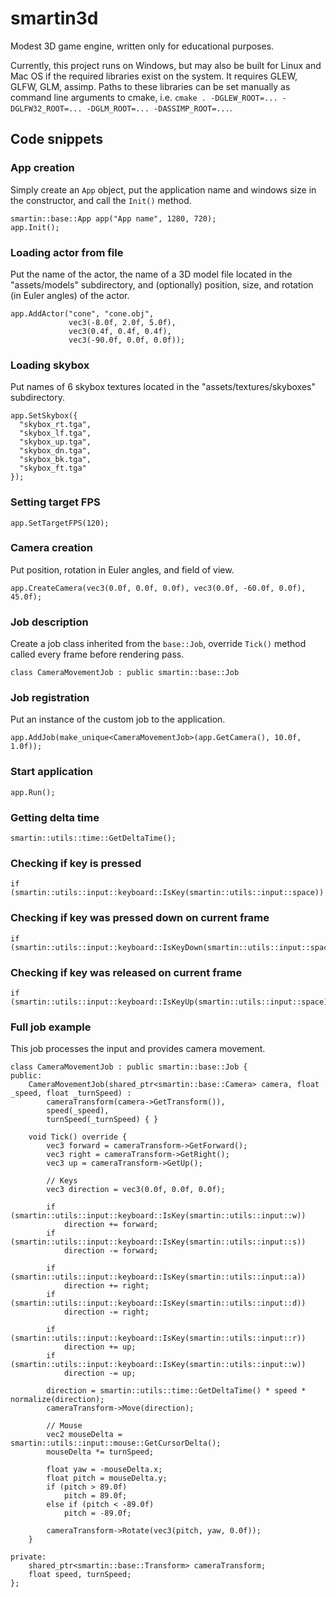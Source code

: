 # smartin3d
Modest 3D game engine, written only for educational purposes.

Currently, this project runs on Windows, but may also be built for Linux and Mac OS if the required libraries exist on the system. It requires GLEW, GLFW, GLM, assimp. Paths to these libraries can be set manually as command line arguments to cmake, i.e. ```cmake . -DGLEW_ROOT=... -DGLFW32_ROOT=... -DGLM_ROOT=... -DASSIMP_ROOT=...```.

## Code snippets
### App creation
Simply create an ```App``` object, put the application name and windows size in the constructor, and call the ```Init()``` method.
```
smartin::base::App app("App name", 1280, 720);
app.Init();
```
### Loading actor from file
Put the name of the actor, the name of a 3D model file located in the "assets/models" subdirectory, and (optionally) position, size, and rotation (in Euler angles) of the actor.
```
app.AddActor("cone", "cone.obj",
             vec3(-8.0f, 2.0f, 5.0f),
             vec3(0.4f, 0.4f, 0.4f),
             vec3(-90.0f, 0.0f, 0.0f));
```
### Loading skybox
Put names of 6 skybox textures located in the "assets/textures/skyboxes" subdirectory.
```
app.SetSkybox({
  "skybox_rt.tga",
  "skybox_lf.tga",
  "skybox_up.tga",
  "skybox_dn.tga",
  "skybox_bk.tga",
  "skybox_ft.tga"
});
```
### Setting target FPS
```
app.SetTargetFPS(120);
```
### Camera creation
Put position, rotation in Euler angles, and field of view.
```
app.CreateCamera(vec3(0.0f, 0.0f, 0.0f), vec3(0.0f, -60.0f, 0.0f), 45.0f);
```
### Job description
Create a job class inherited from the ```base::Job```, override ```Tick()``` method called every frame before rendering pass.
```
class CameraMovementJob : public smartin::base::Job
```
### Job registration
Put an instance of the custom job to the application.
```
app.AddJob(make_unique<CameraMovementJob>(app.GetCamera(), 10.0f, 1.0f));
```
### Start application
```
app.Run();
```
### Getting delta time
```
smartin::utils::time::GetDeltaTime();
```
### Checking if key is pressed
```
if (smartin::utils::input::keyboard::IsKey(smartin::utils::input::space))
```
### Checking if key was pressed down on current frame
```
if (smartin::utils::input::keyboard::IsKeyDown(smartin::utils::input::space))
```
### Checking if key was released on current frame
```
if (smartin::utils::input::keyboard::IsKeyUp(smartin::utils::input::space))
```
### Full job example
This job processes the input and provides camera movement.
```
class CameraMovementJob : public smartin::base::Job {
public:
    CameraMovementJob(shared_ptr<smartin::base::Camera> camera, float _speed, float _turnSpeed) :
        cameraTransform(camera->GetTransform()),
        speed(_speed),
        turnSpeed(_turnSpeed) { }

    void Tick() override {
        vec3 forward = cameraTransform->GetForward();
        vec3 right = cameraTransform->GetRight();
        vec3 up = cameraTransform->GetUp();

        // Keys
        vec3 direction = vec3(0.0f, 0.0f, 0.0f);

        if (smartin::utils::input::keyboard::IsKey(smartin::utils::input::w))
            direction += forward;
        if (smartin::utils::input::keyboard::IsKey(smartin::utils::input::s))
            direction -= forward;

        if (smartin::utils::input::keyboard::IsKey(smartin::utils::input::a))
            direction += right;
        if (smartin::utils::input::keyboard::IsKey(smartin::utils::input::d))
            direction -= right;

        if (smartin::utils::input::keyboard::IsKey(smartin::utils::input::r))
            direction += up;
        if (smartin::utils::input::keyboard::IsKey(smartin::utils::input::w))
            direction -= up;

        direction = smartin::utils::time::GetDeltaTime() * speed * normalize(direction);
        cameraTransform->Move(direction);

        // Mouse
        vec2 mouseDelta = smartin::utils::input::mouse::GetCursorDelta();
        mouseDelta *= turnSpeed;

        float yaw = -mouseDelta.x;
        float pitch = mouseDelta.y;
        if (pitch > 89.0f)
            pitch = 89.0f;
        else if (pitch < -89.0f)
            pitch = -89.0f;

        cameraTransform->Rotate(vec3(pitch, yaw, 0.0f));
    }

private:
    shared_ptr<smartin::base::Transform> cameraTransform;
    float speed, turnSpeed;
};
```
